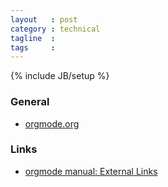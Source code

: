```yaml
---
layout   : post
category : technical
tagline  : 
tags     : 
---
```

{% include JB/setup %}

### General

- [orgmode.org](http://orgmode.org/org.html)

### Links

- [orgmode manual: External Links](orgmode.org/manual/External-links.html)
